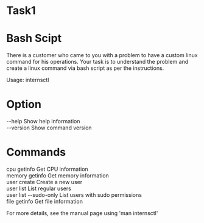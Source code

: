 # Task1
# Bash Scipt
There is a customer who came to you with a problem to have a custom linux command for his operations. Your task is to understand the problem and create a linux command via bash script as per the instructions.

Usage: internsctl 

# Option
--help Show help information <br>
--version Show command version

# Commands
cpu getinfo Get CPU information <br>
memory getinfo Get memory information <br>
user create Create a new user <br>
user list List regular users <br>
user list --sudo-only List users with sudo permissions <br>
file getinfo Get file information

For more details, see the manual page using 'man internsctl'
